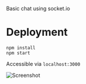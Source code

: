 Basic chat using socket.io

Deployment
==

    npm install
    npm start

Accessible via `localhost:3000`

![Screenshot](http://i.imgur.com/LcYJMzr.png)
